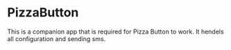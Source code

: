 # PizzaButton

This is a companion app that is required for Pizza Button to work. It hendels all configuration and sending sms.
